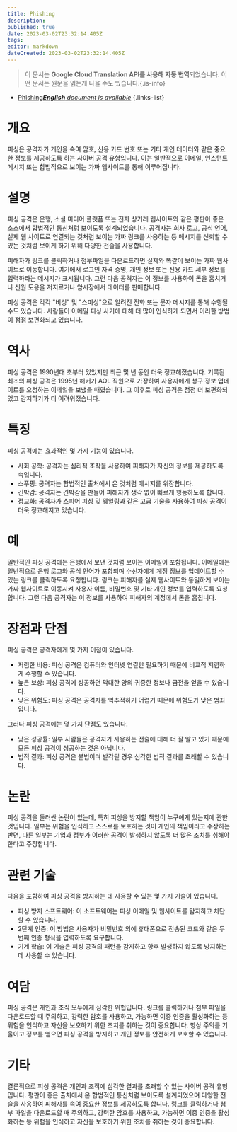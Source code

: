 ```yaml
---
title: Phishing
description: 
published: true
date: 2023-03-02T23:32:14.405Z
tags: 
editor: markdown
dateCreated: 2023-03-02T23:32:14.405Z
---
```


> 이 문서는 **Google Cloud Translation API를 사용해 자동 번역**되었습니다.
어떤 문서는 원문을 읽는게 나을 수도 있습니다.{.is-info}



- [Phishing***English** document is available*](/en/Knowledge-base/Dictionary/phishing)
{.links-list}
# 개요

피싱은 공격자가 개인을 속여 암호, 신용 카드 번호 또는 기타 개인 데이터와 같은 중요한 정보를 제공하도록 하는 사이버 공격 유형입니다. 이는 일반적으로 이메일, 인스턴트 메시지 또는 합법적으로 보이는 가짜 웹사이트를 통해 이루어집니다.

# 설명

피싱 공격은 은행, 소셜 미디어 플랫폼 또는 전자 상거래 웹사이트와 같은 평판이 좋은 소스에서 합법적인 통신처럼 보이도록 설계되었습니다. 공격자는 회사 로고, 공식 언어, 실제 웹 사이트로 연결되는 것처럼 보이는 가짜 링크를 사용하는 등 메시지를 신뢰할 수 있는 것처럼 보이게 하기 위해 다양한 전술을 사용합니다.

피해자가 링크를 클릭하거나 첨부파일을 다운로드하면 실제와 똑같이 보이는 가짜 웹사이트로 이동합니다. 여기에서 로그인 자격 증명, 개인 정보 또는 신용 카드 세부 정보를 입력하라는 메시지가 표시됩니다. 그런 다음 공격자는 이 정보를 사용하여 돈을 훔치거나 신원 도용을 저지르거나 암시장에서 데이터를 판매합니다.

피싱 공격은 각각 "비싱" 및 "스미싱"으로 알려진 전화 또는 문자 메시지를 통해 수행될 수도 있습니다. 사람들이 이메일 피싱 사기에 대해 더 많이 인식하게 되면서 이러한 방법이 점점 보편화되고 있습니다.

# 역사

피싱 공격은 1990년대 초부터 있었지만 최근 몇 년 동안 더욱 정교해졌습니다. 기록된 최초의 피싱 공격은 1995년 해커가 AOL 직원으로 가장하여 사용자에게 청구 정보 업데이트를 요청하는 이메일을 보냈을 때였습니다. 그 이후로 피싱 공격은 점점 더 보편화되었고 감지하기가 더 어려워졌습니다.

# 특징

피싱 공격에는 효과적인 몇 가지 기능이 있습니다.

- 사회 공학: 공격자는 심리적 조작을 사용하여 피해자가 자신의 정보를 제공하도록 속입니다.
- 스푸핑: 공격자는 합법적인 출처에서 온 것처럼 메시지를 위장합니다.
- 긴박감: 공격자는 긴박감을 만들어 피해자가 생각 없이 빠르게 행동하도록 합니다.
- 정교화: 공격자가 스피어 피싱 및 웨일링과 같은 고급 기술을 사용하여 피싱 공격이 더욱 정교해지고 있습니다.

# 예

일반적인 피싱 공격에는 은행에서 보낸 것처럼 보이는 이메일이 포함됩니다. 이메일에는 일반적으로 은행 로고와 공식 언어가 포함되며 수신자에게 계정 정보를 업데이트할 수 있는 링크를 클릭하도록 요청합니다. 링크는 피해자를 실제 웹사이트와 동일하게 보이는 가짜 웹사이트로 이동시켜 사용자 이름, 비밀번호 및 기타 개인 정보를 입력하도록 요청합니다. 그런 다음 공격자는 이 정보를 사용하여 피해자의 계정에서 돈을 훔칩니다.

# 장점과 단점

피싱 공격은 공격자에게 몇 가지 이점이 있습니다.

- 저렴한 비용: 피싱 공격은 컴퓨터와 인터넷 연결만 필요하기 때문에 비교적 저렴하게 수행할 수 있습니다.
- 높은 보상: 피싱 공격에 성공하면 막대한 양의 귀중한 정보나 금전을 얻을 수 있습니다.
- 낮은 위험도: 피싱 공격은 공격자를 역추적하기 어렵기 때문에 위험도가 낮은 범죄입니다.

그러나 피싱 공격에는 몇 가지 단점도 있습니다.

- 낮은 성공률: 일부 사람들은 공격자가 사용하는 전술에 대해 더 잘 알고 있기 때문에 모든 피싱 공격이 성공하는 것은 아닙니다.
- 법적 결과: 피싱 공격은 불법이며 발각될 경우 심각한 법적 결과를 초래할 수 있습니다.

# 논란

피싱 공격을 둘러싼 논란이 있는데, 특히 피싱을 방지할 책임이 누구에게 있는지에 관한 것입니다. 일부는 위험을 인식하고 스스로를 보호하는 것이 개인의 책임이라고 주장하는 반면, 다른 일부는 기업과 정부가 이러한 공격이 발생하지 않도록 더 많은 조치를 취해야 한다고 주장합니다.

# 관련 기술

다음을 포함하여 피싱 공격을 방지하는 데 사용할 수 있는 몇 가지 기술이 있습니다.

- 피싱 방지 소프트웨어: 이 소프트웨어는 피싱 이메일 및 웹사이트를 탐지하고 차단할 수 있습니다.
- 2단계 인증: 이 방법은 사용자가 비밀번호 외에 휴대폰으로 전송된 코드와 같은 두 번째 인증 형식을 입력하도록 요구합니다.
- 기계 학습: 이 기술은 피싱 공격의 패턴을 감지하고 향후 발생하지 않도록 방지하는 데 사용할 수 있습니다.

# 여담

피싱 공격은 개인과 조직 모두에게 심각한 위협입니다. 링크를 클릭하거나 첨부 파일을 다운로드할 때 주의하고, 강력한 암호를 사용하고, 가능하면 이중 인증을 활성화하는 등 위험을 인식하고 자신을 보호하기 위한 조치를 취하는 것이 중요합니다. 항상 주의를 기울이고 정보를 얻으면 피싱 공격을 방지하고 개인 정보를 안전하게 보호할 수 있습니다.

# 기타

결론적으로 피싱 공격은 개인과 조직에 심각한 결과를 초래할 수 있는 사이버 공격 유형입니다. 평판이 좋은 출처에서 온 합법적인 통신처럼 보이도록 설계되었으며 다양한 전술을 사용하여 피해자를 속여 중요한 정보를 제공하도록 합니다. 링크를 클릭하거나 첨부 파일을 다운로드할 때 주의하고, 강력한 암호를 사용하고, 가능하면 이중 인증을 활성화하는 등 위험을 인식하고 자신을 보호하기 위한 조치를 취하는 것이 중요합니다.